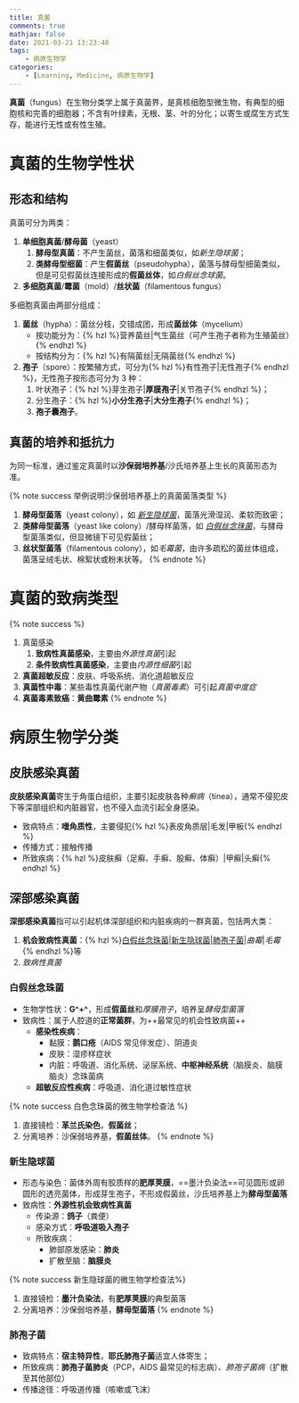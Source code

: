 ```yaml
---
title: 真菌
comments: true
mathjax: false
date: 2021-03-21 13:23:48
tags:
    - 病原生物学
categories:
    - [Learning, Medicine, 病原生物学]
---
```


**真菌**（fungus）在生物分类学上属于真菌界，是真核细胞型微生物，有典型的细胞核和完善的细胞器；不含有叶绿素，无根、茎、叶的分化；以寄生或腐生方式生存，能进行无性或有性生殖。

<!-- more -->

# 真菌的生物学性状

## 形态和结构

真菌可分为两类：
1. **单细胞真菌**/**酵母菌**（yeast）
    1. **酵母型真菌**：不产生菌丝，菌落和细菌类似，如*新生隐球菌*；
    2. **类酵母型细菌**：产生**假菌丝**（pseudohypha），菌落与酵母型细菌类似，但是可见假菌丝连接形成的**假菌丝体**，如*白假丝念球菌*。
2. **多细胞真菌**/**霉菌**（mold）/**丝状菌**（filamentous fungus）

多细胞真菌由两部分组成：
1. **菌丝**（hypha）：菌丝分枝，交错成团，形成**菌丝体**（mycelium）
    - 按功能分为：{% hzl %}营养菌丝|气生菌丝（可产生孢子者称为生殖菌丝）{% endhzl %}
    - 按结构分为：{% hzl %}有隔菌丝|无隔菌丝{% endhzl %}
2. **孢子**（spore）：按繁殖方式，可分为{% hzl %}有性孢子|无性孢子{% endhzl %}，无性孢子按形态可分为 3 种：
    1. 叶状孢子：{% hzl %}芽生孢子|**厚膜孢子**|关节孢子{% endhzl %}；
    2. 分生孢子：{% hzl %}**小分生孢子**|**大分生孢子**{% endhzl %}；
    3. **孢子囊孢子**。

## 真菌的培养和抵抗力

为同一标准，通过鉴定真菌时以**沙保弱培养基**/沙氏培养基上生长的真菌形态为准。

{% note success 举例说明沙保弱培养基上的真菌菌落类型 %}
1. **酵母型菌落**（yeast colony），如 <a href="{% post_path 深部感染细菌 %}#新生隐球菌">*新生隐球菌*</a>，菌落光滑湿润、柔软而致密；
2. **类酵母型菌落**（yeast like colony）/酵母样菌落，如 <a href="{% post_path 深部感染细菌 %}#白假丝念珠菌">*白假丝念珠菌*</a>，与酵母型菌落类似，但显微镜下可见假菌丝；
3. **丝状型菌落**（filamentous colony），如*毛霉菌*，由许多疏松的菌丝体组成，菌落呈绒毛状、棉絮状或粉末状等。
{% endnote %}

# 真菌的致病类型

{% note success %}
1. 真菌感染
    1. **致病性真菌感染**，主要由*外源性真菌*引起
    2. **条件致病性真菌感染**，主要由*内源性细菌*引起
2. **真菌超敏反应**：皮肤、呼吸系统、消化道超敏反应
3. **真菌性中毒**：某些毒性真菌代谢产物（*真菌毒素*）可引起*真菌中度症*
4. **真菌毒素致癌**：**黄曲霉素**
{% endnote %}

# 病原生物学分类

## 皮肤感染真菌

**皮肤感染真菌**寄生于角蛋白组织，主要引起皮肤各种*癣病*（tinea），通常不侵犯皮下等深部组织和内脏器官，也不侵入血流引起全身感染。

- 致病特点：**嗜角质性**，主要侵犯{% hzl %}表皮角质层|毛发|甲板{% endhzl %}
- 传播方式：接触传播
- 所致疾病：{% hzl %}皮肤癣（足癣、手癣、股癣、体癣）|甲癣|头癣{% endhzl %}

## 深部感染真菌

**深部感染真菌**指可以引起机体深部组织和内脏疾病的一群真菌，包括两大类：
1. **机会致病性真菌**：{% hzl %}[白假丝念珠菌](#白假丝念珠菌)|[新生隐球菌](#新生隐球菌)|[肺孢子菌](#肺孢子菌)|*曲霉*|*毛霉*{% endhzl %}等
2. *致病性真菌*

### 白假丝念珠菌

- 生物学性状：**G^+^**，形成**假菌丝**和*厚膜孢子*，培养呈*酵母型菌落*
- 致病性：属于人腔道的**正常菌群**，为++最常见的机会性致病菌++
    - **感染性疾病**：
        - 黏膜：**鹅口疮**（AIDS 常见伴发症）、阴道炎
        - 皮肤：湿疹样症状
        - 内脏：呼吸道、消化系统、泌尿系统、**中枢神经系统**（脑膜炎、脑膜脑炎）念珠菌病
    - **超敏反应性疾病**：呼吸道、消化道过敏性症状

{% note success 白色念珠菌的微生物学检查法 %}
1. 直接镜检：**革兰氏染色**，**假菌丝**；
2. 分离培养：沙保弱培养基，**假菌丝体**。
{% endnote %}

### 新生隐球菌

- 形态与染色：菌体外周有胶质样的**肥厚荚膜**，==墨汁负染法==可见圆形或卵圆形的透亮菌体，形成芽生孢子，不形成假菌丝，沙氏培养基上为**酵母型菌落**
- 致病性：**外源性机会致病性真菌**
    - 传染源：**鸽子**（粪便）
    - 感染方式：**呼吸道吸入孢子**
    - 所致疾病：
        - 肺部原发感染：**肺炎**
        - 扩散至脑：**脑膜炎**

{% note success 新生隐球菌的微生物学检查法%}
1. 直接镜检：**墨汁负染法**，有**肥厚荚膜**的典型菌落
2. 分离培养：沙保弱培养基，**酵母型菌落**
{% endnote %}

### 肺孢子菌

- 致病特点：**宿主特异性**，**耶氏肺孢子菌**适宜人体寄生；
- 所致疾病：**肺孢子菌肺炎**（PCP，AIDS 最常见的标志病）、*肺孢子菌病*（扩散至其他部位）
- 传播途径：呼吸道传播（咳嗽或飞沫）
